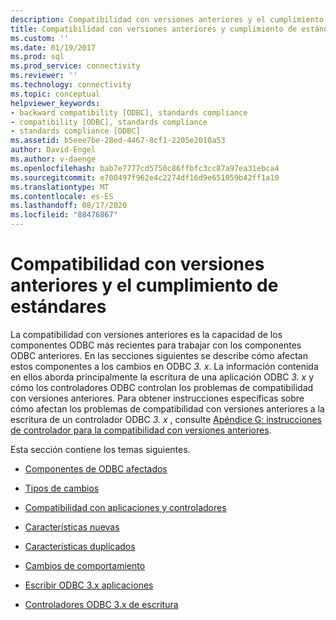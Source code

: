 ```yaml
---
description: Compatibilidad con versiones anteriores y el cumplimiento de estándares
title: Compatibilidad con versiones anteriores y cumplimiento de estándares | Microsoft Docs
ms.custom: ''
ms.date: 01/19/2017
ms.prod: sql
ms.prod_service: connectivity
ms.reviewer: ''
ms.technology: connectivity
ms.topic: conceptual
helpviewer_keywords:
- backward compatibility [ODBC], standards compliance
- compatibility [ODBC], standards compliance
- standards compliance [ODBC]
ms.assetid: b5eee7be-28ed-4467-8cf1-2205e2010a53
author: David-Engel
ms.author: v-daenge
ms.openlocfilehash: bab7e7777cd5750c86ffbfc3cc87a97ea31ebca4
ms.sourcegitcommit: e700497f962e4c2274df16d9e651059b42ff1a10
ms.translationtype: MT
ms.contentlocale: es-ES
ms.lasthandoff: 08/17/2020
ms.locfileid: "88476867"
---
```

# <a name="backward-compatibility-and-standards-compliance"></a>Compatibilidad con versiones anteriores y el cumplimiento de estándares
La compatibilidad con versiones anteriores es la capacidad de los componentes ODBC más recientes para trabajar con los componentes ODBC anteriores. En las secciones siguientes se describe cómo afectan estos componentes a los cambios en ODBC *3. x*. La información contenida en ellos aborda principalmente la escritura de una aplicación ODBC *3. x* y cómo los controladores ODBC controlan los problemas de compatibilidad con versiones anteriores. Para obtener instrucciones específicas sobre cómo afectan los problemas de compatibilidad con versiones anteriores a la escritura de un controlador ODBC *3. x* , consulte [Apéndice G: instrucciones de controlador para la compatibilidad con versiones anteriores](../../../odbc/reference/appendixes/appendix-g-driver-guidelines-for-backward-compatibility.md).  
  
 Esta sección contiene los temas siguientes.  
  
-   [Componentes de ODBC afectados](../../../odbc/reference/develop-app/affected-odbc-components.md)  
  
-   [Tipos de cambios](../../../odbc/reference/develop-app/types-of-changes.md)  
  
-   [Compatibilidad con aplicaciones y controladores](../../../odbc/reference/develop-app/application-and-driver-compatibility.md)  
  
-   [Características nuevas](../../../odbc/reference/develop-app/new-features.md)  
  
-   [Características duplicados](../../../odbc/reference/develop-app/duplicated-features.md)  
  
-   [Cambios de comportamiento](../../../odbc/reference/develop-app/behavioral-changes.md)  
  
-   [Escribir ODBC 3.x aplicaciones](../../../odbc/reference/develop-app/writing-odbc-3-x-applications.md)  
  
-   [Controladores ODBC 3.x de escritura](../../../odbc/reference/develop-app/writing-odbc-3-x-drivers.md)
